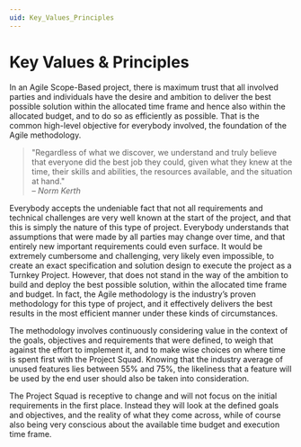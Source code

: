```yaml
---
uid: Key_Values_Principles
---
```


# Key Values & Principles

In an Agile Scope-Based project, there is maximum trust that all involved parties and individuals have the desire and ambition to deliver the best possible solution within the allocated time frame and hence also within the allocated budget, and to do so as efficiently as possible. That is the common high-level objective for everybody involved, the foundation of the Agile methodology.

> "Regardless of what we discover, we understand and truly believe that everyone did the best job they could, given what they knew at the time, their skills and abilities, the resources available, and the situation at hand." <br>*– Norm Kerth*

Everybody accepts the undeniable fact that not all requirements and technical challenges are very well known at the start of the project, and that this is simply the nature of this type of project. Everybody understands that assumptions that were made by all parties may change over time, and that entirely new important requirements could even surface. It would be extremely cumbersome and challenging, very likely even impossible, to create an exact specification and solution design to execute the project as a Turnkey Project. However, that does not stand in the way of the ambition to build and deploy the best possible solution, within the allocated time frame and budget. In fact, the Agile methodology is the industry’s proven methodology for this type of project, and it effectively delivers the best results in the most efficient manner under these kinds of circumstances.

The methodology involves continuously considering value in the context of the goals, objectives and requirements that were defined, to weigh that against the effort to implement it, and to make wise choices on where time is spent first with the Project Squad. Knowing that the industry average of unused features lies between 55% and 75%, the likeliness that a feature will be used by the end user should also be taken into consideration.

The Project Squad is receptive to change and will not focus on the initial requirements in the first place. Instead they will look at the defined goals and objectives, and the reality of what they come across, while of course also being very conscious about the available time budget and execution time frame.
